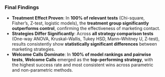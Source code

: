   
### Final Findings

* **Treatment Effect Proven**: In **100% of relevant tests** (Chi-square, Fisher’s, Z-test, logistic models), the **treatment group significantly outperforms control**, confirming the effectiveness of marketing contact.
* **Strategies Differ Significantly**: Across **all strategy comparison tests** (One-way ANOVA, Kruskal–Wallis, Tukey HSD, Mann–Whitney U, Z-test), results consistently show **statistically significant differences** between marketing strategies.
* **Welcome Calls Dominate**: In **100% of model rankings and pairwise tests**, **Welcome Calls** emerged as the **top-performing strategy**, with the highest success rate and most consistent wins across parametric and non-parametric methods.  